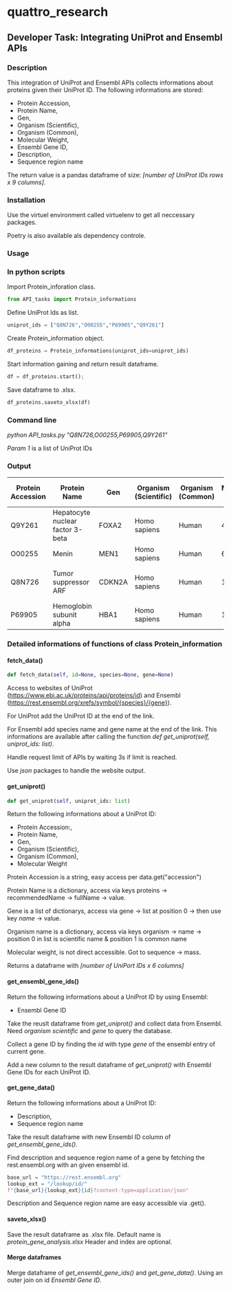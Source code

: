 # quattro_research 
## Developer Task: Integrating UniProt and Ensembl APIs

### Description 
This integration of UniProt and Ensembl APIs collects informations about proteins given their UniProt ID.
The following informations are stored:
- Protein Accession,
- Protein Name,
- Gen,
- Organism (Scientific),
- Organism (Common),
- Molecular Weight,
- Ensembl Gene ID,
- Description,
- Sequence region name

The return value is a pandas dataframe of size: _[number of UniProt IDs rows x 9 columns]_.

### Installation 
Use the virtuel environment called virtuelenv to get all neccessary packages.

Poetry is also available als dependency controle.

### Usage
### In python scripts
Import Protein_inforation class.
```python
from API_tasks import Protein_informations
```

Define UniProt Ids as list.
```python
uniprot_ids = ["Q8N726","O00255","P69905","Q9Y261"]
```

Create Protein_information object.
```python
df_proteins = Protein_informations(uniprot_ids=uniprot_ids)
```

Start information gaining and return result dataframe.
```python
df = df_proteins.start();
```

Save dataframe to .xlsx.
```python
df_proteins.saveto_xlsx(df)
```

### Command line
_python API_tasks.py "Q8N726,O00255,P69905,Q9Y261"_

_Param 1_ is a list of UniProt IDs 

### Output
| Protein Accession | Protein Name                   | Gen     | Organism (Scientific) | Organism (Common) | Molecular Weight | Ensembl Gene ID     | Description                                                    | Seq Region Name |
|-------------------|--------------------------------|---------|------------------------|--------------------|-------------------|----------------------|----------------------------------------------------------------|-----------------|
| Q9Y261            | Hepatocyte nuclear factor 3-beta | FOXA2   | Homo sapiens           | Human              | 48306             | ENSG00000125798      | forkhead box A2 [Source:HGNC Symbol;Acc:HGNC:5...]             | 20              |
| O00255            | Menin                          | MEN1    | Homo sapiens           | Human              | 67497             | ENSG00000133895      | menin 1 [Source:HGNC Symbol;Acc:HGNC:7010]                      | 11              |
| Q8N726            | Tumor suppressor ARF           | CDKN2A  | Homo sapiens           | Human              | 13903             | ENSG00000147889      | cyclin dependent kinase inhibitor 2A [Source:HGNC Symbol;...]  | 9               |
| P69905            | Hemoglobin subunit alpha       | HBA1    | Homo sapiens           | Human              | 15258             | ENSG00000206172      | hemoglobin subunit alpha 1 [Source:HGNC Symbol;...]            | 16              |



### Detailed informations of functions of class Protein_information
#### fetch_data() 
```python
def fetch_data(self, id=None, species=None, gene=None)
```
Access to websites of UniProt (https://www.ebi.ac.uk/proteins/api/proteins/id) and Ensembl (https://rest.ensembl.org/xrefs/symbol/{species}/{gene}).

For UniProt add the UniProt ID at the end of the link. 

For Ensembl add species name and gene name at the end of the link. This informations are available after calling the function _def get_uniprot(self, uniprot_ids: list)_.

Handle request limit of APIs by waiting 3s if limit is reached. 

Use _json_ packages to handle the website output.


#### get_uniprot() 
```python
def get_uniprot(self, uniprot_ids: list)
```
Return the following informations about a UniProt ID:
- Protein Accession:,
- Protein Name,
- Gen,
- Organism (Scientific),
- Organism (Common),
- Molecular Weight

Protein Accession is a string, easy access per data.get("accession")

Protein Name is a dictionary, access via keys proteins -> recommendedName -> fullName -> value.

Gene is a list of dictionarys, access via gene -> list at position 0 -> then use key _name_ -> value.

Organism name is a dictionary, access via keys organism -> name -> position 0 in list is scientific name & position 1 is common name

Molecular weight, is not direct accessible. Got to sequence -> mass. 

Returns a dataframe with _[number of UniPort IDs x 6 columns]_

#### get_ensembl_gene_ids() 
Return the following informations about a UniProt ID by using Ensembl:
- Ensembl Gene ID

Take the reuslt dataframe from _get_uniprot()_ and collect data from Ensembl. Need _organism scientific_ and _gene_ to query the database.

Collect a gene ID by finding the _id_ with type _gene_ of the ensembl entry of current gene. 

Add a new column to the result dataframe of _get_uniprot()_ with Ensembl Gene IDs for each UniProt ID.


#### get_gene_data()
Return the following informations about a UniProt ID:
- Description,
- Sequence region name

Take the result dataframe with new Ensembl ID column of _get_ensembl_gene_ids()_. 

Find description and sequence region name of a gene by fetching the rest.ensembl.org with an given ensembl id.
```python
base_url = "https://rest.ensembl.org"
lookup_ext = "/lookup/id/"
f"{base_url}{lookup_ext}{id}?content-type=application/json"
```
Description and Sequence region name are easy accessible via .get().

#### saveto_xlsx() 
Save the result dataframe as .xlsx file. Default name is _protein_gene_analysis.xlsx_
Header and index are optional.

#### Merge dataframes 
Merge dataframe of _get_ensembl_gene_ids()_ and _get_gene_data()_.
Using an outer join on id _Ensembl Gene ID_.

